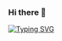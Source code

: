 ### Hi there 👋

[![Typing SVG](https://readme-typing-svg.herokuapp.com/?lines=Welcome+to+my+GitHub+profile!;I+love+development+and+online+exploration)](https://git.io/typing-svg)

<!--
**briceholland/briceholland** is a ✨ _special_ ✨ repository because its `README.md` (this file) appears on your GitHub profile.

Here are some ideas to get you started:

- 🔭 I’m currently working on ...
- 🌱 I’m currently learning ...
- 👯 I’m looking to collaborate on ...
- 🤔 I’m looking for help with ...
- 💬 Ask me about ...
- 📫 How to reach me: ...
- 😄 Pronouns: ...
- ⚡ Fun fact: ...
-->

